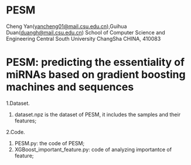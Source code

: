 # PESM
Cheng Yan(yancheng01@mail.csu.edu.cn),Guihua Duan(duangh@mail.csu.edu.cn)
School of Computer Science and Engineering
Central South University
ChangSha
CHINA, 410083

# PESM: predicting the essentiality of miRNAs based on gradient boosting machines and sequences

1.Dataset.
1) dataset.npz is the dataset of PESM, it includes the samples and their features;

2.Code.
1) PESM.py: the code of PESM;
2) XGBoost_important_feature.py: code of analyzing importantce of feature;
